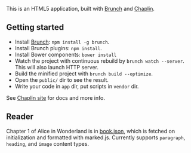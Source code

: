 This is an HTML5 application, built with
[Brunch](http://brunch.io) and
[Chaplin](http://chaplinjs.org).

## Getting started
* Install [Brunch](http://brunch.io): `npm install -g brunch`.
* Install Brunch plugins: `npm install`.
* Install Bower components: `bower install`
* Watch the project with continuous rebuild by
`brunch watch --server`. This will also launch HTTP server.
* Build the minified project with `brunch build --optimize`.
* Open the `public/` dir to see the result.
* Write your code in `app` dir, put scripts in `vendor` dir.

See [Chaplin site](http://chaplinjs.org) for docs and more info.

## Reader
Chapter 1 of Alice in Wonderland is in [book.json](blob/master/app/assets/book.json), which is fetched on initialization and
formatted with marked.js. Currently supports `paragraph`, `heading`, and `image` content types.